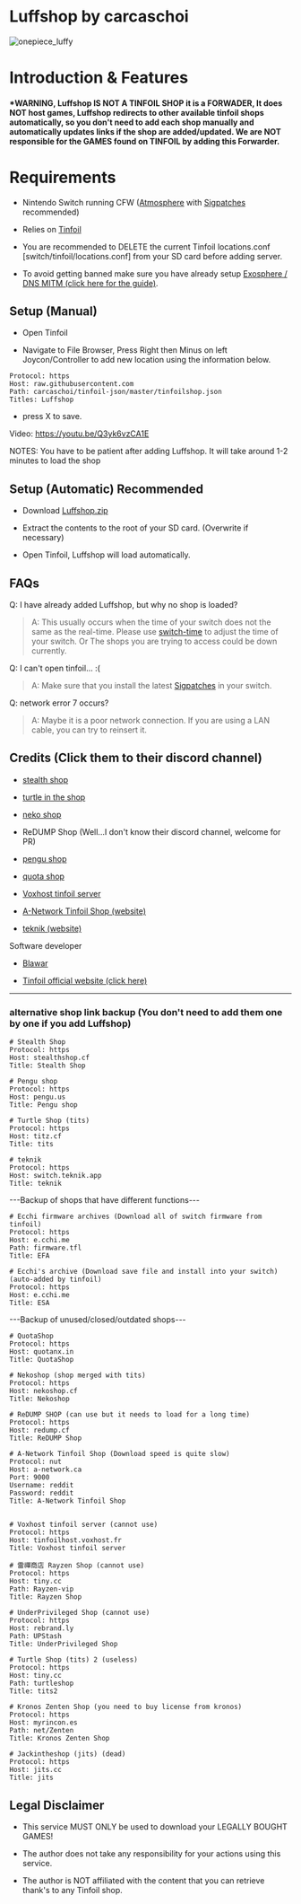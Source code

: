 # Luffshop by carcaschoi

![onepiece_luffy](https://user-images.githubusercontent.com/64573431/154498348-f01ae187-f3af-441a-8334-9711695a23fd.png)

# Introduction & Features

#### *WARNING, Luffshop IS NOT A TINFOIL SHOP it is a FORWADER, It does NOT host games, Luffshop redirects to other available tinfoil shops automatically, so you don't need to add each shop manually and automatically updates links if the shop are added/updated. We are NOT responsible for the GAMES found on TINFOIL by adding this Forwarder.

# Requirements

* Nintendo Switch running CFW ([Atmosphere](https://github.com/Atmosphere-NX/Atmosphere/releases) with [Sigpatches](https://github.com/ITotalJustice/patches/releases) recommended)

* Relies on [Tinfoil](https://tinfoil.io) 

* You are recommended to DELETE the current Tinfoil locations.conf [switch/tinfoil/locations.conf] from your SD card before adding server.

* To avoid getting banned make sure you have already setup [Exosphere / DNS MITM (click here for the guide)](https://rentry.org/ExosphereDNSMITM).


## Setup (Manual)

* Open Tinfoil

* Navigate to File Browser, Press Right then Minus on left Joycon/Controller to add new location using the information below.

```
Protocol: https
Host: raw.githubusercontent.com
Path: carcaschoi/tinfoil-json/master/tinfoilshop.json
Titles: Luffshop
```

* press X to save.


Video: https://youtu.be/Q3yk6vzCA1E


NOTES: You have to be patient after adding Luffshop. It will take around 1-2 minutes to load the shop


## Setup (Automatic) Recommended

* Download [Luffshop.zip](https://github.com/carcaschoi/tinfoil-json/raw/main/luffshop.zip)

* Extract the contents to the root of your SD card. (Overwrite if necessary)

* Open Tinfoil, Luffshop will load automatically.


## FAQs

Q: I have already added Luffshop, but why no shop is loaded?

> A: This usually occurs when the time of your switch does not the same as the real-time. Please use [switch-time](https://github.com/3096/switch-time) to adjust the time of your switch. Or The shops you are trying to access could be down currently.


Q: I can't open tinfoil... :(

> A: Make sure that you install the latest [Sigpatches](https://github.com/ITotalJustice/patches/releases/latest) in your switch.


Q: network error 7 occurs?

> A: Maybe it is a poor network connection. If you are using a LAN cable, you can try to reinsert it.


## Credits (Click them to their discord channel)

* [stealth shop](https://discord.gg/EZMAupDvWE)

* [turtle in the shop](https://discord.gg/QFXjFa3Jkh)

* [neko shop](https://discord.gg/pytKu48eMk)

* ReDUMP Shop (Well...I don't know their discord channel, welcome for PR)

* [pengu shop](https://discord.gg/VAadvt9KFH)

* [quota shop](https://discord.gg/kjvT5ah)

* [Voxhost tinfoil server](https://tinfoil.voxhost.fr/discord)


* [A-Network Tinfoil Shop (website)](https://a-network.ca/switch.php)

* [teknik (website)](https://teknik.app)


Software developer

* [Blawar](https://github.com/blawar)

* [Tinfoil official website (click here)](https://tinfoil.io)

---------------------------------------------


### alternative shop link backup (You don't need to add them one by one if you add Luffshop)

```
# Stealth Shop
Protocol: https
Host: stealthshop.cf
Title: Stealth Shop
```

```
# Pengu shop
Protocol: https
Host: pengu.us
Title: Pengu shop
```

```
# Turtle Shop (tits)
Protocol: https
Host: titz.cf
Title: tits
```
```
# teknik
Protocol: https
Host: switch.teknik.app
Title: teknik
```

---Backup of shops that have different functions---

```
# Ecchi firmware archives (Download all of switch firmware from tinfoil)
Protocol: https
Host: e.cchi.me
Path: firmware.tfl
Title: EFA
```

```
# Ecchi's archive (Download save file and install into your switch)(auto-added by tinfoil)
Protocol: https
Host: e.cchi.me
Title: ESA
```


---Backup of unused/closed/outdated shops---
```
# QuotaShop
Protocol: https
Host: quotanx.in
Title: QuotaShop
```

```
# Nekoshop (shop merged with tits)
Protocol: https
Host: nekoshop.cf
Title: Nekoshop
```

```
# ReDUMP SHOP (can use but it needs to load for a long time)
Protocol: https
Host: redump.cf
Title: ReDUMP Shop
```

```
# A-Network Tinfoil Shop (Download speed is quite slow)
Protocol: nut
Host: a-network.ca
Port: 9000
Username: reddit
Password: reddit
Title: A-Network Tinfoil Shop
```

```

# Voxhost tinfoil server (cannot use)
Protocol: https
Host: tinfoilhost.voxhost.fr
Title: Voxhost tinfoil server
```

```
# 雷禪商店 Rayzen Shop (cannot use)
Protocol: https
Host: tiny.cc
Path: Rayzen-vip
Title: Rayzen Shop
```

```
# UnderPrivileged Shop (cannot use)
Protocol: https
Host: rebrand.ly
Path: UPStash
Title: UnderPrivileged Shop
```

```
# Turtle Shop (tits) 2 (useless)
Protocol: https
Host: tiny.cc
Path: turtleshop
Title: tits2
```

```
# Kronos Zenten Shop (you need to buy license from kronos)
Protocol: https
Host: myrincon.es
Path: net/Zenten
Title: Kronos Zenten Shop
```

```
# Jackintheshop (jits) (dead)
Protocol: https
Host: jits.cc
Title: jits
```

## Legal Disclaimer 

- This service MUST ONLY be used to download your LEGALLY BOUGHT GAMES!

- The author does not take any responsibility for your actions using this service.

- The author is NOT affiliated with the content that you can retrieve thank's to any Tinfoil shop.
